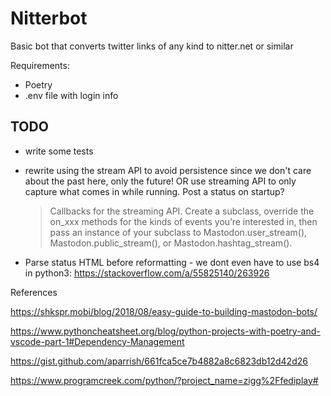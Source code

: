 # Nitterbot
Basic bot that converts twitter links of any kind to nitter.net or similar

Requirements:
* Poetry
* .env file with login info 


## TODO
 *  write some tests
 * rewrite using the stream API to avoid persistence since we don't care about the past here, only the future! OR use streaming API to only capture what comes in while running. Post a status on startup?
    
    > Callbacks for the streaming API. Create a subclass, override the on_xxx methods for the kinds of events you’re interested in, then pass an instance of your subclass to Mastodon.user_stream(), Mastodon.public_stream(), or Mastodon.hashtag_stream().
  
  * Parse status HTML before reformatting - we dont even have to use bs4 in python3: https://stackoverflow.com/a/55825140/263926

References

https://shkspr.mobi/blog/2018/08/easy-guide-to-building-mastodon-bots/

https://www.pythoncheatsheet.org/blog/python-projects-with-poetry-and-vscode-part-1#Dependency-Management

https://gist.github.com/aparrish/661fca5ce7b4882a8c6823db12d42d26

https://www.programcreek.com/python/?project_name=zigg%2Ffediplay# 